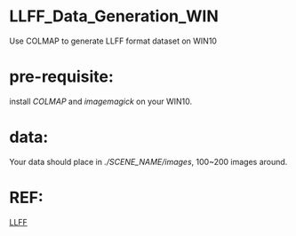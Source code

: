 # LLFF_Data_Generation_WIN
Use COLMAP to generate LLFF format dataset on WIN10

# pre-requisite:

install *COLMAP* and *imagemagick* on your WIN10.

# data:

Your data should place in *./SCENE_NAME/images*, 100~200 images around.

# REF:

[LLFF](https://github.com/Fyusion/LLFF)
